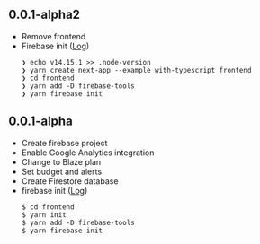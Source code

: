 ## 0.0.1-alpha2

- Remove frontend
- Firebase init ([Log](https://gist.github.com/yukin01/0f78b62819557e0d542b9649b14cbe75))
  ```
  ❯ echo v14.15.1 >> .node-version
  ❯ yarn create next-app --example with-typescript frontend
  ❯ cd frontend
  ❯ yarn add -D firebase-tools
  ❯ yarn firebase init
  ```

## 0.0.1-alpha

- Create firebase project
- Enable Google Analytics integration
- Change to Blaze plan
- Set budget and alerts
- Create Firestore database
- firebase init ([Log](https://gist.github.com/yukin01/0f78b62819557e0d542b9649b14cbe75/eb6a034b759e9aa056a1598d96be3668d60f3f26))
  ```
  $ cd frontend
  $ yarn init
  $ yarn add -D firebase-tools
  $ yarn firebase init
  ```
